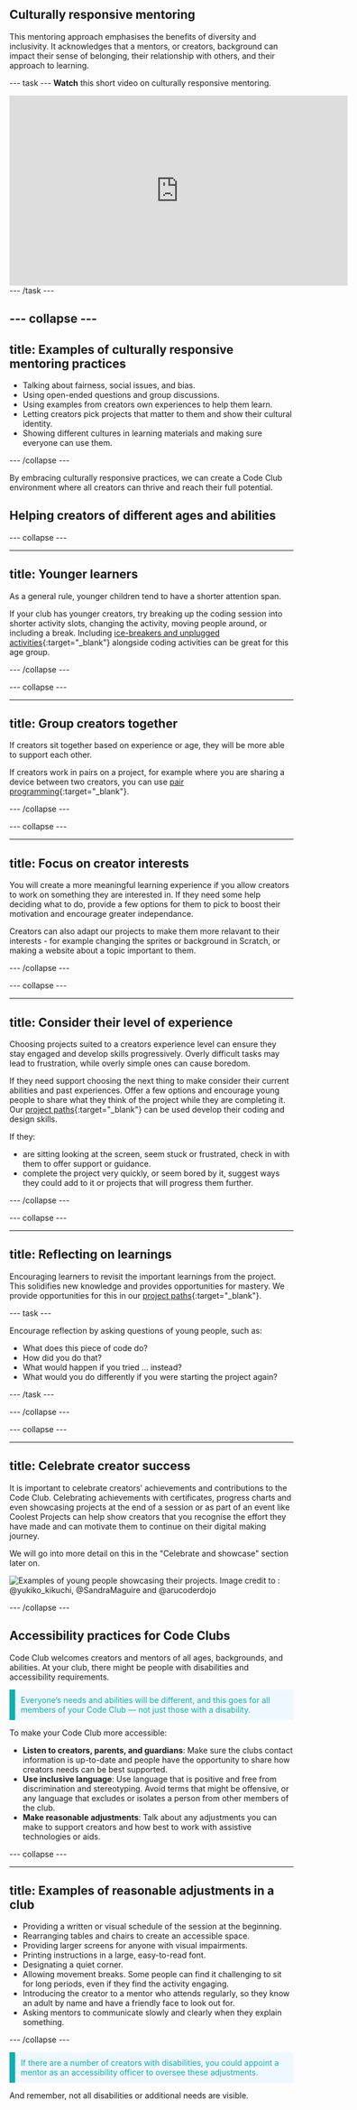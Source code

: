 ## Culturally responsive mentoring

This mentoring approach emphasises the benefits of diversity and inclusivity. It acknowledges that a mentors, or creators, background can impact their sense of belonging, their relationship with others, and their approach to learning.

--- task ---
**Watch** this short video on culturally responsive mentoring.
<iframe width="600" height="337" src="https://www.youtube.com/embed/4NbFrjlkXxM" title="Culturally responsive mentoring practices in your Code Club" frameborder="0" allow="accelerometer; autoplay; clipboard-write; encrypted-media; gyroscope; picture-in-picture; web-share" referrerpolicy="strict-origin-when-cross-origin" allowfullscreen></iframe>
--- /task ---

--- collapse ---
---
title: Examples of culturally responsive mentoring practices
---  

+ Talking about fairness, social issues, and bias.
+ Using open-ended questions and group discussions.
+ Using examples from creators own experiences to help them learn.
+ Letting creators pick projects that matter to them and show their cultural identity.
+ Showing different cultures in learning materials and making sure everyone can use them.

--- /collapse ---

By embracing culturally responsive practices, we can create a Code Club environment where all creators can thrive and reach their full potential.



## Helping creators of different ages and abilities


--- collapse ---
  
---
title: Younger learners
---
As a general rule, younger children tend to have a shorter attention span.

If your club has younger creators, try breaking up the coding session into shorter activity slots, changing the activity, moving people around, or including a break.
Including [ice-breakers and unplugged activities](https://codeclub.org/en/resources/activities){:target="_blank"} alongside coding activities can be great for this age group.

--- /collapse ---

--- collapse ---

---
title: Group creators together
---
If creators sit together based on experience or age, they will be more able to support each other.

If creators work in pairs on a project, for example where you are sharing a device between two creators, you can use [pair programming](https://static.teachcomputing.org/pedagogy/QR3-Pair-programming.pdf){:target="_blank"}. 

--- /collapse ---
  


  
--- collapse ---
  
---
title: Focus on creator interests
---
You will create a more meaningful learning experience if you allow creators to work on something they are interested in. If they need some help deciding what to do, provide a few options for them to pick to boost their motivation and encourage greater independance. 

Creators can also adapt our projects to make them more relavant to their interests - for example changing the sprites or background in Scratch, or making a website about a topic important to them.

--- /collapse ---

--- collapse ---
  
---
title: Consider their level of experience
---
Choosing projects suited to a creators experience level can ensure they stay engaged and develop skills progressively. Overly difficult tasks may lead to frustration, while overly simple ones can cause boredom.

If they need support choosing the next thing to make consider their current abilities and past experiences. Offer a few options and encourage young people to share what they think of the project while they are completing it. Our [project paths](https://projects.raspberrypi.org/en/paths){:target="_blank"} can be used develop their coding and design skills.

If they:
- are sitting looking at the screen, seem stuck or frustrated, check in with them to offer support or guidance.
- complete the project very quickly, or seem bored by it, suggest ways they could add to it or projects that will progress them further.

--- /collapse ---

--- collapse ---
  
---
title: Reflecting on learnings
--- 
Encouraging learners to revisit the important learnings from the project. This solidifies new knowledge and provides opportunities for mastery. We provide opportunities for this in our [project paths](https://projects.raspberrypi.org/en/paths){:target="_blank"}.

--- task ---

Encourage reflection by asking questions of young people, such as:
+ What does this piece of code do?
+ How did you do that?
+ What would happen if you tried … instead? 
+ What would you do differently if you were starting the project again?

--- /task ---


--- /collapse ---

--- collapse ---
  
---
title: Celebrate creator success
---
It is important to celebrate creators’ achievements and contributions to the Code Club. Celebrating achievements with certificates, progress charts and even showcasing projects at the end of a session or as part of an event like Coolest Projects can help show creators that you recognise the effort they have made and can motivate them to continue on their digital making journey. 

We will go into more detail on this in the "Celebrate and showcase" section later on.

![Examples of young people showcasing their projects. Image credit to : @yukiko_kikuchi, @SandraMaguire and @arucoderdojo](images/Showcase.png)

--- /collapse ---

## Accessibility practices for Code Clubs
Code Club welcomes creators and mentors of all ages, backgrounds, and abilities. At your club, there might be people with disabilities and accessibility requirements.

<p style="border-left: solid; border-width:10px; border-color: #0faeb0; background-color: aliceblue; padding: 10px;">
<span style="color: #0faeb0">Everyone’s needs and abilities will be different, and this goes for all members of your Code Club — not just those with a disability.</p>
  
To make your Code Club more accessible:

+ **Listen to creators, parents, and guardians**: Make sure the clubs contact information is up-to-date and people have the opportunity to share how creators needs can be best supported.
+ **Use inclusive language**: Use language that is positive and free from discrimination and stereotyping. Avoid terms that might be offensive, or any language that excludes or isolates a person from other members of the club. 
+ **Make reasonable adjustments**: Talk about any adjustments you can make to support creators and how best to work with assistive technologies or aids.

--- collapse ---
  
---
title: Examples of reasonable adjustments in a club
---

+ Providing a written or visual schedule of the session at the beginning.
+ Rearranging tables and chairs to create an accessible space.
+ Providing larger screens for anyone with visual impairments.
+ Printing instructions in a large, easy-to-read font.
+ Designating a quiet corner.
+ Allowing movement breaks. Some people can find it challenging to sit for long periods, even if they find the activity engaging.
+ Introducing the creator to a mentor who attends regularly, so they know an adult by name and have a friendly face to look out for.
+ Asking mentors to communicate slowly and clearly when they explain something.

--- /collapse ---

<p style="border-left: solid; border-width:10px; border-color: #0faeb0; background-color: aliceblue; padding: 10px;">
<span style="color: #0faeb0">If there are a number of creators with disabilities, you could appoint a mentor as an accessibility officer to oversee these adjustments.</p>

And remember, not all disabilities or additional needs are visible.
